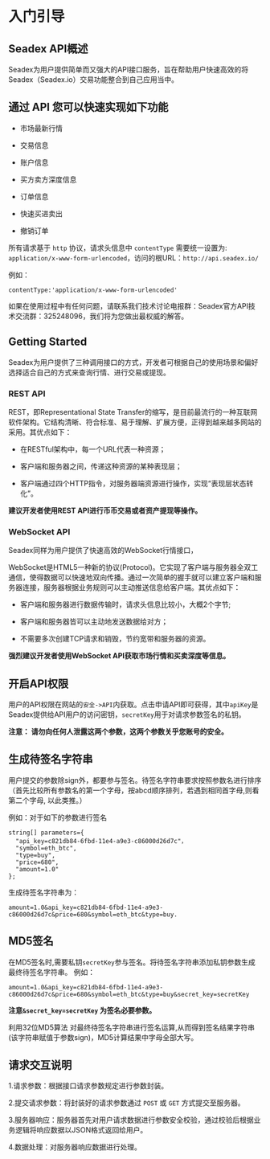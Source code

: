 # 入门引导

## Seadex API概述

Seadex为用户提供简单而又强大的API接口服务，旨在帮助用户快速高效的将 Seadex（Seadex.io）交易功能整合到自己应用当中。

## 通过 API 您可以快速实现如下功能

- 市场最新行情

- 交易信息

- 账户信息

- 买方卖方深度信息

- 订单信息

- 快速买进卖出

- 撤销订单

所有请求基于 `http` 协议，请求头信息中 `contentType` 需要统一设置为: `application/x-www-form-urlencoded`，访问的根URL：`http://api.seadex.io/`

例如：

```
contentType:'application/x-www-form-urlencoded'
```

如果在使用过程中有任何问题，请联系我们技术讨论电报群：Seadex官方API技术交流群：325248096，我们将为您做出最权威的解答。

## Getting Started

Seadex为用户提供了三种调用接口的方式，开发者可根据自己的使用场景和偏好选择适合自己的方式来查询行情、进行交易或提现。

### REST API
REST，即Representational State Transfer的缩写，是目前最流行的一种互联网软件架构。它结构清晰、符合标准、易于理解、扩展方便，正得到越来越多网站的采用。其优点如下：

- 在RESTful架构中，每一个URL代表一种资源；

- 客户端和服务器之间，传递这种资源的某种表现层；

- 客户端通过四个HTTP指令，对服务器端资源进行操作，实现“表现层状态转化”。

**建议开发者使用REST API进行币币交易或者资产提现等操作。**

### WebSocket API    
Seadex同样为用户提供了快速高效的WebSocket行情接口，

WebSocket是HTML5一种新的协议(Protocol)。它实现了客户端与服务器全双工通信，使得数据可以快速地双向传播。通过一次简单的握手就可以建立客户端和服务器连接，服务器根据业务规则可以主动推送信息给客户端。其优点如下：

- 客户端和服务器进行数据传输时，请求头信息比较小，大概2个字节;

- 客户端和服务器皆可以主动地发送数据给对方；

- 不需要多次创建TCP请求和销毁，节约宽带和服务器的资源。

**强烈建议开发者使用WebSocket API获取市场行情和买卖深度等信息。**

## 开启API权限    

用户的API权限在网站的`安全->API`内获取。点击申请API即可获得，其中`apiKey`是Seadex提供给API用户的访问密钥，`secretKey`用于对请求参数签名的私钥。

**注意： 请勿向任何人泄露这两个参数，这两个参数关乎您账号的安全。**

## 生成待签名字符串

用户提交的参数除sign外，都要参与签名。待签名字符串要求按照参数名进行排序（首先比较所有参数名的第一个字母，按abcd顺序排列，若遇到相同首字母,则看第二个字母, 以此类推。）

例如：对于如下的参数进行签名

```
string[] parameters={  
  "api_key=c821db84-6fbd-11e4-a9e3-c86000d26d7c"，  
  "symbol=eth_btc",  
  "type=buy",  
  "price=680",  
  "amount=1.0"  
}; 
```
生成待签名字符串为：

```
amount=1.0&api_key=c821db84-6fbd-11e4-a9e3-c86000d26d7c&price=680&symbol=eth_btc&type=buy.
```

## MD5签名

在MD5签名时,需要私钥`secretKey`参与签名。将待签名字符串添加私钥参数生成最终待签名字符串。 例如：

```
amount=1.0&api_key=c821db84-6fbd-11e4-a9e3-c86000d26d7c&price=680&symbol=eth_btc&type=buy&secret_key=secretKey 
```

**注意`&secret_key=secretKey` 为签名必要参数。**

利用32位MD5算法 对最终待签名字符串进行签名运算,从而得到签名结果字符串(该字符串赋值于参数sign)，MD5计算结果中字母全部大写。



## 请求交互说明

1.请求参数：根据接口请求参数规定进行参数封装。

2.提交请求参数：将封装好的请求参数通过 `POST` 或 `GET` 方式提交至服务器。

3.服务器响应：服务器首先对用户请求数据进行参数安全校验，通过校验后根据业务逻辑将响应数据以JSON格式返回给用户。

4.数据处理：对服务器响应数据进行处理。
